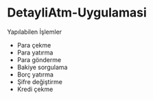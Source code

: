 # DetayliAtm-Uygulamasi

Yapılabilen İşlemler
- Para çekme
- Para yatırma
- Para gönderme
- Bakiye sorgulama
- Borç yatırma
- Şifre değiştirme
- Kredi çekme
